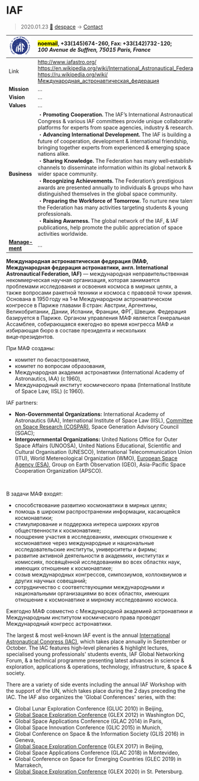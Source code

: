 # IAF
> 2020.01.23 [🚀](../index/index.md) [despace](index.md) → [Contact](contact.md)

|[![](f/contact/i/iaf_logo1_thumb.png)](f/contact/i/iaf_logo1.png)|<mark>noemail</mark>, +33(145)674-260, Fax: +33(142)732-120;<br> *100 Avenue de Suffren, 75015 Paris, France*|
|:--|:--|
|Link|<http://www.iafastro.org/><br> <https://en.wikipedia.org/wiki/International_Astronautical_Federation><br> <https://ru.wikipedia.org/wiki/Международная_астронавтическая_федерация>|
|**Mission**|…|
|**Vision**|…|
|**Values**|…|
|**Business**|・**Promoting Cooperation.** The IAF’s International Astronautical Congress & various IAF committees provide unique collaborative platforms for experts from space agencies, industry & research.<br> ・**Advancing International Development.** The IAF is building a future of cooperation, development & international friendship, bringing together experts from experienced & emerging space nations alike.<br> ・**Sharing Knowledge.** The Federation has many well‑established channels to disseminate information within its global network & the wider space community.<br> ・**Recognizing Achievements.** The Federation’s prestigious awards are presented annually to individuals & groups who have distinguished themselves in the global space community.<br> ・**Preparing the Workforce of Tomorrow.** To nurture new talent, the Federation has many activities targeting students & young professionals.<br> ・**Raising Awarness.** The global network of the IAF, & IAF publications, help promote the public appreciation of space activities worldwide.|
|**[Manage-<br>ment](mgmt.md)**|…|

**Международная астронавтическая федерация (МАФ, Международная федерация астронавтики, англ. International Astronautical Federation, IAF)** — международная неправительственная некоммерческая научная организация, которая занимается проблемами исследования и освоения космоса в мирных целях, а также вопросами ракетной техники и космоса с правовой точки зрения. Основана в 1950 году на 1‑м Международном астронавтическом конгрессе в Париже главами 8 стран: Австрии, Аргентины, Великобритании, Дании, Испании, Франции, ФРГ, Швеции. Федерация базируется в Париже. Органом управления МАФ является Генеральная Ассамблея, собирающаяся ежегодно во время конгресса МАФ и избирающая бюро в составе президента и нескольких вице‑президентов.

При МАФ созданы:

   - комитет по биоастронавтике,
   - комитет по вопросам образования,
   - Международная академия астронавтики (International Academy of Astronautics, IAA) (с 1960),
   - Международный институт космического права (International Institute of Space Law, IISL) (с 1960).

IAF partners:

   - **Non-Governmental Organizations:** International Academy of Astronautics (IAA), International Institute of Space Law (IISL), [Committee on Space Research (COSPAR)](cospar.md), Space Generation Advisory Council (SGAC);
   - **Intergovernmental Organizations:** United Nations Office for Outer Space Affairs (UNOOSA), United Nations Educational, Scientific and Cultural Organisation (UNESCO), International Telecommunication Union (ITU), World Metereological Organization (WMO), [European Space Agency (ESA)](zz_esa.md), Group on Earth Observation (GEO), Asia-Pacific Space Cooperation Organization (APSCO).

<p style="page-break-after:always"> </p>

В задачи МАФ входят:

   - способствование развитию космонавтики в мирных целях;
   - помощь в широком распространении информации, касающейся космонавтики;
   - стимулирование и поддержка интереса широких кругов общественности к космонавтике;
   - поощрение участия в исследованиях, имеющих отношение к космонавтике через международные и национальные исследовательские институты, университеты и фирмы;
   - развитие активной деятельности в академиях, институтах и комиссиях, посвящённой исследованиям во всех областях наук, имеющих отношение к космонавтике;
   - созыв международных конгрессов, симпозиумов, коллоквиумов и других научных совещаний;
   - сотрудничество с соответствующими международными и национальными организациями во всех областях, имеющих отношение к космонавтике и мирному исследованию космоса.

Ежегодно МАФ совместно с Международной академией астронавтики и Международным институтом космического права проводят Международный конгресс астронавтики.

The largest & most well‑known IAF event is the annual [International Astronautical Congress (IAC)](iac.md), which takes place annually in September or October. The IAC features high‑level plenaries & highlight lectures, specialised young professionals' students events, IAF Global Networking Forum, & a technical programme presenting latest advances in science & exploration, applications & operations, technology, infrastructure, & space & society.

There are a variety of side events including the annual IAF Workshop with the support of the UN, which takes place during the 2 days preceding the IAC. The IAF also organizes the 'Global Conferences' series, with the:

   - Global Lunar Exploration Conference (GLUC 2010) in Beijing,
   - [Global Space Exploration Conference](glex.md) (GLEX 2012) in Washington DC,
   - Global Space Applications Conference (GLAC 2014) in Paris,
   - Global Space Innovation Conference (GLIC 2015) in Munich,
   - Global Conference on Space & the Information Society (GLIS 2016) in Geneva,
   - [Global Space Exploration Conference](glex.md) (GLEX 2017) in Beijing,
   - Global Space Applications Conference (GLAC 2018) in Montevideo,
   - Global Conference on Space for Emerging Countries (GLEC 2019) in Marrakech,
   - [Global Space Exploration Conference](glex.md) (GLEX 2020) in St. Petersburg.


